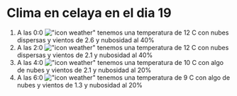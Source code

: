 # Clima en celaya en el dia 19

1. A las 0:0 !["icon weather"](http://openweathermap.org/img/w/03n.png) tenemos una temperatura de 12 C con nubes dispersas y  vientos de 2.6 y nubosidad al 40%
1. A las 2:0 !["icon weather"](http://openweathermap.org/img/w/03n.png) tenemos una temperatura de 12 C con nubes dispersas y  vientos de 2.1 y nubosidad al 40%
1. A las 4:0 !["icon weather"](http://openweathermap.org/img/w/02n.png) tenemos una temperatura de 10 C con algo de nubes y  vientos de 2.1 y nubosidad al 20%
1. A las 6:0 !["icon weather"](http://openweathermap.org/img/w/02n.png) tenemos una temperatura de 9 C con algo de nubes y  vientos de 1.3 y nubosidad al 20%
